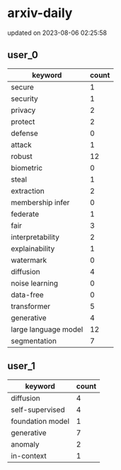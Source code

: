 # arxiv-daily
updated on 2023-08-06 02:25:58
## user_0
| keyword | count |
| - | - |
| secure | 1 |
| security | 1 |
| privacy | 2 |
| protect | 2 |
| defense | 0 |
| attack | 1 |
| robust | 12 |
| biometric | 0 |
| steal | 1 |
| extraction | 2 |
| membership infer | 0 |
| federate | 1 |
| fair | 3 |
| interpretability | 2 |
| explainability | 1 |
| watermark | 0 |
| diffusion | 4 |
| noise learning | 0 |
| data-free | 0 |
| transformer | 5 |
| generative | 4 |
| large language model | 12 |
| segmentation | 7 |
## user_1
| keyword | count |
| - | - |
| diffusion | 4 |
| self-supervised | 4 |
| foundation model | 1 |
| generative | 7 |
| anomaly | 2 |
| in-context | 1 |
